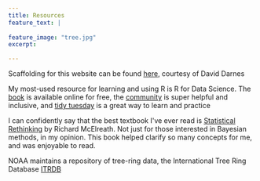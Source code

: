 ```yaml
---
title: Resources
feature_text: |
  
feature_image: "tree.jpg"
excerpt: 

---
```


Scaffolding for this website can be found [here]("https://alembic.darn.es/"), courtesy of David Darnes

My most-used resource for learning and using R is R for Data Science. The [book]("https://r4ds.had.co.nz/") is available online for free, the [community]("https://www.rfordatasci.com/") is super helpful and inclusive, and [tidy tuesday]('https://github.com/rfordatascience/tidytuesday') is a great way to learn and practice

I can confidently say that the best textbook I've ever read is [Statistical Rethinking]("https://xcelab.net/rm/statistical-rethinking/") by Richard McElreath. Not just for those interested in Bayesian methods, in my opinion. This book helped clarify so many concepts for me, and was enjoyable to read. 

NOAA maintains a repository of tree-ring data, the International Tree Ring Database [ITRDB]("https://www.ncei.noaa.gov/products/paleoclimatology/tree-ring")